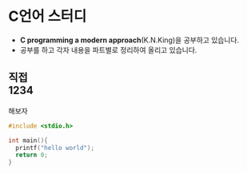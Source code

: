 # C언어 스터디

- **C programming a modern approach**(K.N.King)을 공부하고 있습니다.
- 공부를 하고 각자 내용을 파트별로 정리하여 올리고 있습니다.


직접  
    1234  
------------------------------
해보자

``` C
#include <stdio.h>

int main(){
  printf("hello world");
  return 0;
}
```